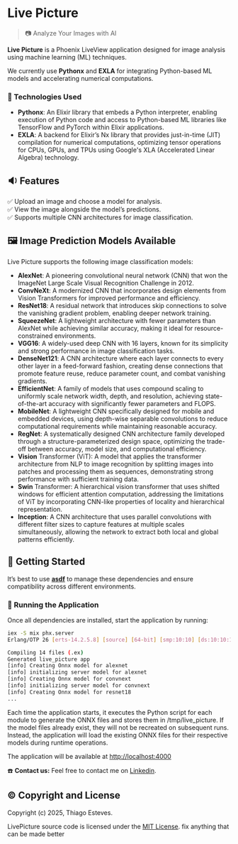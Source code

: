 # Live Picture

> 📷 Analyze Your Images with AI

**Live Picture** is a Phoenix LiveView application designed for image analysis using machine learning (ML) techniques.

We currently use **Pythonx** and **EXLA** for integrating Python-based ML models and accelerating numerical computations.

### 🔧 Technologies Used

- **Pythonx**: An Elixir library that embeds a Python interpreter, enabling execution of Python code and access to Python-based ML libraries like TensorFlow and PyTorch within Elixir applications.
- **EXLA**: A backend for Elixir’s Nx library that provides just-in-time (JIT) compilation for numerical computations, optimizing tensor operations for CPUs, GPUs, and TPUs using Google's XLA (Accelerated Linear Algebra) technology.

## 🔉 Features

✅ Upload an image and choose a model for analysis.  
✅ View the image alongside the model’s predictions.  
✅ Supports multiple CNN architectures for image classification.

## 🖼️ Image Prediction Models Available

Live Picture supports the following image classification models:

- **AlexNet**: A pioneering convolutional neural network (CNN) that won the ImageNet Large Scale Visual Recognition Challenge in 2012.
- **ConvNeXt**: A modernized CNN that incorporates design elements from Vision Transformers for improved performance and efficiency.
- **ResNet18**: A residual network that introduces skip connections to solve the vanishing gradient problem, enabling deeper network training.
- **SqueezeNet**: A lightweight architecture with fewer parameters than AlexNet while achieving similar accuracy, making it ideal for resource-constrained environments.
- **VGG16**: A widely-used deep CNN with 16 layers, known for its simplicity and strong performance in image classification tasks.
- **DenseNet121**: A CNN architecture where each layer connects to every other layer in a feed-forward fashion, creating dense connections that promote feature reuse, reduce parameter count, and combat vanishing gradients.
- **EfficientNet**: A family of models that uses compound scaling to uniformly scale network width, depth, and resolution, achieving state-of-the-art accuracy with significantly fewer parameters and FLOPS.
- **MobileNet**: A lightweight CNN specifically designed for mobile and embedded devices, using depth-wise separable convolutions to reduce computational requirements while maintaining reasonable accuracy.
- **RegNet**: A systematically designed CNN architecture family developed through a structure-parameterized design space, optimizing the trade-off between accuracy, model size, and computational efficiency.
- **Vision** Transformer (ViT): A model that applies the transformer architecture from NLP to image recognition by splitting images into patches and processing them as sequences, demonstrating strong performance with sufficient training data.
- **Swin** Transformer: A hierarchical vision transformer that uses shifted windows for efficient attention computation, addressing the limitations of ViT by incorporating CNN-like properties of locality and hierarchical representation.
- **Inception**: A CNN architecture that uses parallel convolutions with different filter sizes to capture features at multiple scales simultaneously, allowing the network to extract both local and global patterns efficiently.

## 📁 Getting Started

It’s best to use [**asdf**](https://github.com/asdf-vm/asdf) to manage these dependencies and ensure compatibility across different environments.

### 🚀 Running the Application

Once all dependencies are installed, start the application by running:

```sh
iex -S mix phx.server
Erlang/OTP 26 [erts-14.2.5.8] [source] [64-bit] [smp:10:10] [ds:10:10:10] [async-threads:1] [jit]

Compiling 14 files (.ex)
Generated live_picture app
[info] Creating Onnx model for alexnet
[info] initializing server model for alexnet
[info] Creating Onnx model for convnext
[info] initializing server model for convnext
[info] Creating Onnx model for resnet18
...
```

Each time the application starts, it executes the Python script for each module to generate the ONNX
files and stores them in /tmp/live_picture. If the model files already exist, they will not be recreated
on subsequent runs. Instead, the application will load the existing ONNX files for their respective
models during runtime operations.

The application will be available at [http://localhost:4000](http://localhost:4000)

☎️ **Contact us:**
Feel free to contact me on [Linkedin](https://www.linkedin.com/in/thiago-cesar-calori-esteves-972368115/).

## ©️ Copyright and License

Copyright (c) 2025, Thiago Esteves.

LivePicture source code is licensed under the [MIT License](LICENSE.md). fix anything that can be made better
